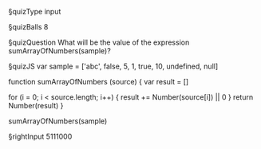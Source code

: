 §quizType
input

§quizBalls
8

§quizQuestion
What will be the value of the expression sumArrayOfNumbers(sample)?




§quizJS
var sample = ['abc', false, 5, 1, true, 10, undefined, null]

function sumArrayOfNumbers (source) {
  var result = []

  for (i = 0; i < source.length; i++) {
    result += Number(source[i]) || 0
  }
  return Number(result)
}

sumArrayOfNumbers(sample)




§rightInput
5111000
